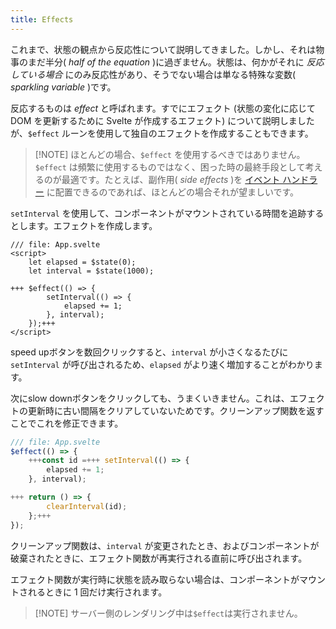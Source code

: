 ```yaml
---
title: Effects
---
```


これまで、状態の観点から反応性について説明してきました。しかし、それは物事のまだ半分( _half of the equation_ )に過ぎません。状態は、何かがそれに _反応している場合_ にのみ反応性があり、そうでない場合は単なる特殊な変数( _sparkling variable_ )です。

反応するものは _effect_ と呼ばれます。すでにエフェクト (状態の変化に応じて DOM を更新するために Svelte が作成するエフェクト) について説明しましたが、`$effect` ルーンを使用して独自のエフェクトを作成することもできます。

> [!NOTE] ほとんどの場合、`$effect` を使用するべきではありません。`$effect` は頻繁に使用するものではなく、困った時の最終手段として考えるのが最適です。たとえば、副作用( _side effects_ )を [イベント ハンドラー](dom-events) に配置できるのであれば、ほとんどの場合それが望ましいです。

`setInterval` を使用して、コンポーネントがマウントされている時間を追跡するとします。エフェクトを作成します。

```svelte
/// file: App.svelte
<script>
	let elapsed = $state(0);
	let interval = $state(1000);

+++	$effect(() => {
		setInterval(() => {
			elapsed += 1;
		}, interval);
	});+++
</script>
```

speed upボタンを数回クリックすると、`interval` が小さくなるたびに `setInterval` が呼び出されるため、`elapsed` がより速く増加することがわかります。

次にslow downボタンをクリックしても、うまくいきません。これは、エフェクトの更新時に古い間隔をクリアしていないためです。クリーンアップ関数を返すことでこれを修正できます。

```js
/// file: App.svelte
$effect(() => {
	+++const id =+++ setInterval(() => {
		elapsed += 1;
	}, interval);

+++	return () => {
		clearInterval(id);
	};+++
});
```

クリーンアップ関数は、`interval` が変更されたとき、およびコンポーネントが破棄されたときに、エフェクト関数が再実行される直前に呼び出されます。

エフェクト関数が実行時に状態を読み取らない場合は、コンポーネントがマウントされるときに 1 回だけ実行されます。

> [!NOTE] サーバー側のレンダリング中は`$effect`は実行されません。
